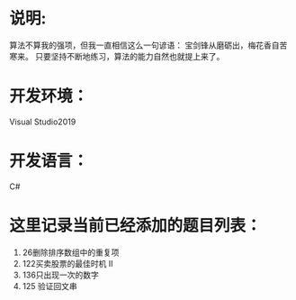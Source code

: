 # 说明:
算法不算我的强项，但我一直相信这么一句谚语：
宝剑锋从磨砺出，梅花香自苦寒来。
只要坚持不断地练习，算法的能力自然也就提上来了。

# 开发环境：
Visual Studio2019

# 开发语言：
C#

# 这里记录当前已经添加的题目列表：
1. 26删除排序数组中的重复项
2. 122买卖股票的最佳时机 II
3. 136只出现一次的数字
4. 125 验证回文串
